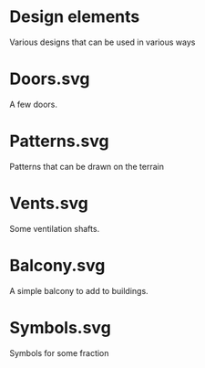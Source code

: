 # Design elements
Various designs that can be used in various ways

# Doors.svg
A few doors.

# Patterns.svg
Patterns that can be drawn on the terrain

# Vents.svg
Some ventilation shafts.

# Balcony.svg
A simple balcony to add to buildings.

# Symbols.svg
Symbols for some fraction
